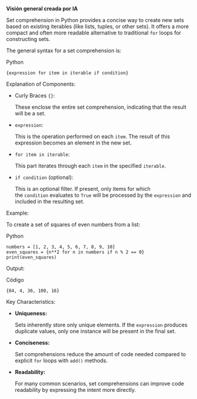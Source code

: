 **Visión general creada por IA**

Set comprehension in Python provides a concise way to create new sets based on existing iterables (like lists, tuples, or other sets). It offers a more compact and often more readable alternative to traditional `for` loops for constructing sets.

The general syntax for a set comprehension is:

Python

```
{expression for item in iterable if condition}
```

Explanation of Components:

- Curly Braces `{}`:
    
    These enclose the entire set comprehension, indicating that the result will be a set.
    
- `expression`:
    
    This is the operation performed on each `item`. The result of this expression becomes an element in the new set.
    
- `for item in iterable`:
    
    This part iterates through each `item` in the specified `iterable`.
    
- `if condition` (optional):
    
    This is an optional filter. If present, only items for which the `condition` evaluates to `True` will be processed by the `expression` and included in the resulting set.
    

Example:

To create a set of squares of even numbers from a list:

Python

```
numbers = [1, 2, 3, 4, 5, 6, 7, 8, 9, 10]
even_squares = {n**2 for n in numbers if n % 2 == 0}
print(even_squares)
```

Output:

Código

```
{64, 4, 36, 100, 16}
```

Key Characteristics:

- **Uniqueness:**
    
    Sets inherently store only unique elements. If the `expression` produces duplicate values, only one instance will be present in the final set.
    
- **Conciseness:**
    
    Set comprehensions reduce the amount of code needed compared to explicit `for` loops with `add()` methods.
    
- **Readability:**
    
    For many common scenarios, set comprehensions can improve code readability by expressing the intent more directly.